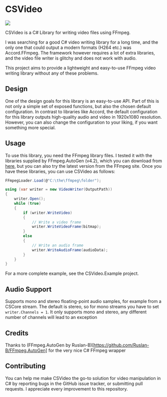 # CSVideo
![](https://img.shields.io/nuget/v/CSVideo)

CSVideo is a C# Library for writing video files using FFmpeg.

I was searching for a good C# video writing library for a long time, and the only one
that could output a modern formats (H264 etc.) was Accord.FFmpeg. The framework however
requires a lot of extra libraries, and the video file writer is glitchy and does not work with audio.

This project aims to provide a lightweight and easy-to-use FFmpeg video writing library without
any of these problems.

## Design
One of the design goals for this library is an easy-to-use API. Part of this is not only a simple set of
exposed functions, but also the chosen default configuration. In contrast to libraries like Accord, the
default configuration for this library outputs high-quality audio and video in 1920x1080 resolution. However,
you can also change the configuration to your liking, if you want something more special.

## Usage
To use this library, you need the FFmpeg library files. I tested it with the libraries supplied by FFmpeg.AutoGen (v4.2),
which you can download from [here](https://github.com/Ruslan-B/FFmpeg.AutoGen/tree/master/FFmpeg/bin/x64), but you can
also try the latest version from the FFmpeg site. Once you have these libraries, you can use CSVideo as follows:

```csharp
FFmpegLoader.Load(@"C:\the\ffmpeg\folder");

using (var writer = new VideoWriter(OutputPath))
{
	writer.Open();
	while (true)
	{
		if (writer.WriteVideo)
		{
			// Write a video frame
			writer.WriteVideoFrame(bitmap);
		}
		else
		{
			// Write an audio frame
			writer.WriteAudioFrame(audioData);
		}
	}
}
```

For a more complete example, see the CSVideo.Example project.

## Audio Support
Supports mono and stereo floating-point audio samples, for example from a CSCore stream. The default is stereo, so
for mono streams you have to set `writer.Channels = 1`. It only supports mono and stereo, any different number of
channels will lead to an exception

## Credits
Thanks to (FFmpeg.AutoGen by Ruslan-B)[https://github.com/Ruslan-B/FFmpeg.AutoGen] for the very nice C# FFmpeg wrapper

## Contributing
You can help me make CSVideo the go-to solution for video manipulation in C# by reporting bugs
in the GitHub issue tracker, or submitting pull requests. I appreciate every improvement to this repository.